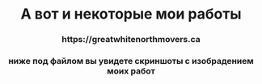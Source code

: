 <h1 align="center">А вот и некоторые мои работы
  <h3 align="center">https://greatwhitenorthmovers.ca</h3>
    <h3 align="center">ниже под файлом вы увидете скриншоты с изобрадением моих работ</h3>

